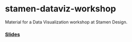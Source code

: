 # stamen-dataviz-workshop
Material for a Data Visualization workshop at Stamen Design.

### [Slides](https://docs.google.com/presentation/d/1bEhUsW5Or01m3FX2dhzH-3CXpx2uaXwE0bkNaBS5Wyk/edit?usp=sharing)
